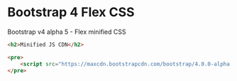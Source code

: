 # Bootstrap 4 Flex CSS
Bootstrap v4 alpha 5 - Flex minified CSS

```html
<h2>Minified JS CDN</h2>

<pre>
    <script src="https://maxcdn.bootstrapcdn.com/bootstrap/4.0.0-alpha.5/js/bootstrap.min.js" integrity="sha384-BLiI7JTZm+JWlgKa0M0kGRpJbF2J8q+qreVrKBC47e3K6BW78kGLrCkeRX6I9RoK" crossorigin="anonymous"></script>
</pre>
```
